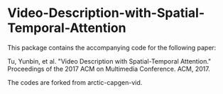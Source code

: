 # Video-Description-with-Spatial-Temporal-Attention
This package contains the accompanying code for the following paper:

Tu, Yunbin, et al. "Video Description with Spatial-Temporal Attention." Proceedings of the 2017 ACM on Multimedia Conference. ACM, 2017.

The codes are forked from arctic-capgen-vid.

